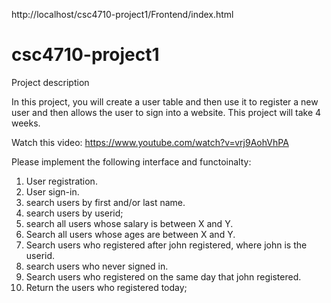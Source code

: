 http://localhost/csc4710-project1/Frontend/index.html

# csc4710-project1
Project description

In this project, you will create a user table and then use it to register a new user and then allows the user to sign into a website. This project will take 4 weeks.

Watch this video: https://www.youtube.com/watch?v=vrj9AohVhPA

Please implement the following interface and functoinalty:

1.  User registration.
2.  User sign-in.
3.  search users by first and/or last name.
4.  search users by userid;
5.  search all users whose salary is between X and Y.
6.  Search all users whose ages are between X and Y.
7.  Search users who registered after john registered, where john is the userid.
8.  search users who never signed in.
9.  Search users who registered on the same day that john registered.
10. Return the users who registered today;
